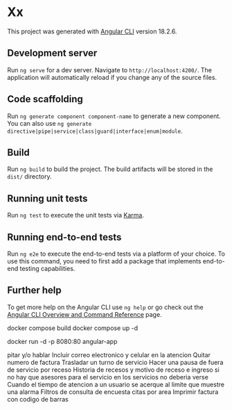 # Xx

This project was generated with [Angular CLI](https://github.com/angular/angular-cli) version 18.2.6.

## Development server

Run `ng serve` for a dev server. Navigate to `http://localhost:4200/`. The application will automatically reload if you change any of the source files.

## Code scaffolding

Run `ng generate component component-name` to generate a new component. You can also use `ng generate directive|pipe|service|class|guard|interface|enum|module`.

## Build

Run `ng build` to build the project. The build artifacts will be stored in the `dist/` directory.

## Running unit tests

Run `ng test` to execute the unit tests via [Karma](https://karma-runner.github.io).

## Running end-to-end tests

Run `ng e2e` to execute the end-to-end tests via a platform of your choice. To use this command, you need to first add a package that implements end-to-end testing capabilities.

## Further help

To get more help on the Angular CLI use `ng help` or go check out the [Angular CLI Overview and Command Reference](https://angular.dev/tools/cli) page.

docker compose build
docker compose up -d


docker run -d -p 8080:80 angular-app


pitar y/o hablar
Incluir correo electronico y celular en la atencion
Quitar numero de factura
Trasladar un turno de servicio
Hacer una pausa de fuera de servicio por receso
Historia de recesos y motivo de receso e ingreso
si no hay que asesores para el servicio en los servicios no deberia verse
Cuando el tiempo de atencion a un usuario se acerque al limite que muestre una alarma
Filtros de consulta de encuesta
citas por area
Imprimir factura con codigo de barras



